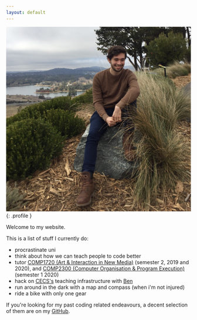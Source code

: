 ```yaml
---
layout: default
---
```


![harrison](harrison.JPG){: .profile }

Welcome to my website.

This is a list of stuff I currently do:

- procrastinate uni
- think about how we can teach people to code better
- tutor [COMP1720 (Art & Interaction in New Media)](https://cs.anu.edu.au/courses/comp1720) (semester 2, 2019 and 2020), and [COMP2300 (Computer Organisation & Program Execution)](https://cs.anu.edu.au/courses/comp2300) (semester 1 2020)
- hack on [CECS's](https://cecs.anu.edu.au) teaching infrastructure with [Ben](https://benswift.me)
- run around in the dark with a map and compass (when i'm not injured)
- ride a bike with only one gear

If you're looking for my past coding related endeavours, a decent selection of them are on my [GitHub](https://github.com/paked).

